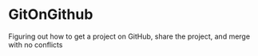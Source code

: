 # GitOnGithub
Figuring out how to get a project on GitHub, share the project, and merge with no conflicts
